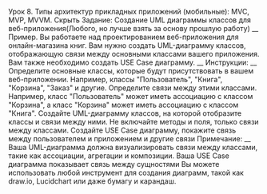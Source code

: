 Урок 8. Типы архитектур прикладных приложений (мобильные): MVC, MVP, MVVM.
Скрыть
Задание: Создание UML диаграммы классов для веб-приложения(Любого, но лучше взять за основу прошлую работу)
__
Пример. Вы работаете над проектированием веб-приложения для онлайн-магазина книг. Вам нужно создать UML-диаграмму классов, отображающую связи между основными классами вашего приложения. Вам также необходимо создать USE Case диаграмму.
__
Инструкции:
__
Определите основные классы, которые будут присутствовать в вашем веб-приложении. Например, классы "Пользователь", "Книга", "Корзина", "Заказ" и другие.
Определите связи между этими классами. Например, класс "Пользователь" может иметь ассоциацию с классом "Корзина", а класс "Корзина" может иметь ассоциацию с классом "Книга".
Создайте UML-диаграмму классов, на которой отобразите классы и связи между ними. Не включайте методы и поля, только связи между классами.
Создайте USE Case диаграмму, покажите связь между пользователем и приложением и другие связи
Примечание:
__
Ваша UML-диаграмма должна визуализировать связи между классами, такие как ассоциации, агрегации и композиции.
Ваша USE Case диаграмма показывает связь между сущностями
Вы можете использовать любой инструмент для создания диаграмм, такой как draw.io, Lucidchart или даже бумагу и карандаш.